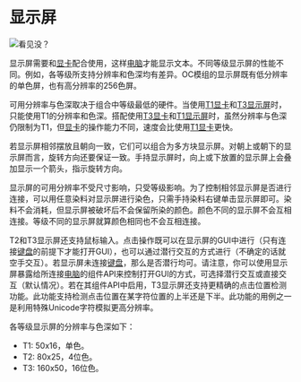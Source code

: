 # 显示屏

![看见没？](oredict:opencomputers:screen1)

显示屏需要和[显卡](../item/graphicsCard1.md)配合使用，这样[电脑](../general/computer.md)才能显示文本。不同等级显示屏的性能不同。例如，各等级所支持分辨率和色深均有差异。OC模组的显示屏既有低分辨率的单色屏，也有高分辨率的256色屏。

可用分辨率与色深取决于组合中等级最低的硬件。当使用[T1显卡](../item/graphicsCard1.md)和[T3显示屏](screen3.md)时，只能使用T1的分辨率和色深。搭配使用[T3显卡](../item/graphicsCard1.md)和[T1显示屏](screen3.md)时，虽然分辨率与色深仍限制为T1，但[显卡](../item/graphicsCard1.md)的操作能力不同，速度会比使用[T1显卡](../item/graphicsCard1.md)更快。

若显示屏相邻摆放且朝向一致，它们可以组合为多方块显示屏。对朝上或朝下的显示屏而言，旋转方向还要保证一致。手持显示屏时，向上或下放置的显示屏上会叠加显示一个箭头，指示旋转方向。

显示屏的可用分辨率不受尺寸影响，只受等级影响。为了控制相邻显示屏是否进行连接，可以用任意染料对显示屏进行染色，只需手持染料右键单击显示屏即可。染料不会消耗，但显示屏被破坏后不会保留所染的颜色。颜色不同的显示屏不会互相连接。等级不同的显示屏就算颜色相同也不会互相连接。

T2和T3显示屏还支持鼠标输入。点击操作既可以在显示屏的GUI中进行（只有连接[键盘](keyboard.md)的前提下才能打开GUI），也可以通过潜行交互的方式进行（不确定的话就空手交互）。若显示屏未连接[键盘](keyboard.md)，那么是否潜行均可。请注意，你可以使用显示屏暴露给所连接[电脑](../general/computer.md)的组件API来控制打开GUI的方式，可选择潜行交互或直接交互（默认情况）。若在其组件API中启用，T3显示屏还支持更精确的点击位置检测功能。此功能支持检测点击位置在某字符位置的上半还是下半。此功能的用例之一是利用特殊Unicode字符模拟更高分辨率。

各等级显示屏的分辨率与色深如下：
 - T1: 50x16，单色。
 - T2: 80x25，4位色。
 - T3: 160x50，16位色。
